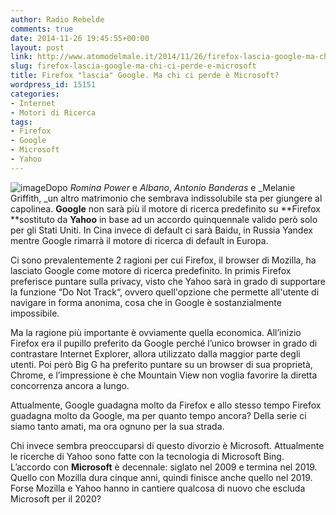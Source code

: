 ```yaml
---
author: Radio Rebelde
comments: true
date: 2014-11-26 19:45:55+00:00
layout: post
link: http://www.atomodelmale.it/2014/11/26/firefox-lascia-google-ma-chi-ci-perde-e-microsoft/
slug: firefox-lascia-google-ma-chi-ci-perde-e-microsoft
title: Firefox "lascia" Google. Ma chi ci perde è Microsoft?
wordpress_id: 15151
categories:
- Internet
- Motori di Ricerca
tags:
- Firefox
- Google
- Microsoft
- Yahoo
---
```


![image](http://www.atomodelmale.it/wp-content/uploads/2014/11/image.jpg)Dopo _Romina Power_ e _Albano_, _Antonio Banderas_ e _Melanie Griffith, _un altro matrimonio che sembrava indissolubile sta per giungere al capolinea. **Google** non sarà più il motore di ricerca predefinito su **Firefox **sostituto da **Yahoo** in base ad un accordo quinquennale valido però solo per gli Stati Uniti. In Cina invece di default ci sarà Baidu, in Russia Yandex mentre Google rimarrà il motore di ricerca di default in Europa.

Ci sono prevalentemente 2 ragioni per cui Firefox, il browser di Mozilla, ha lasciato Google come motore di ricerca predefinito. In primis Firefox preferisce puntare sulla privacy, visto che Yahoo sarà in grado di supportare la funzione “Do Not Track“, ovvero quell'opzione che permette all'utente di navigare in forma anonima, cosa che in Google è sostanzialmente impossibile.

Ma la ragione più importante è ovviamente quella economica. All’inizio Firefox era il pupillo preferito da Google perché l’unico browser in grado di contrastare Internet Explorer, allora utilizzato dalla maggior parte degli utenti. Poi però Big G ha preferito puntare su un browser di sua proprietà, Chrome, e l’impressione è che Mountain View non voglia favorire la diretta concorrenza ancora a lungo.



Attualmente, Google guadagna molto da Firefox e allo stesso tempo Firefox guadagna molto da Google, ma per quanto tempo ancora? Della serie ci siamo tanto amati, ma ora ognuno per la sua strada.

Chi invece sembra preoccuparsi di questo divorzio è Microsoft. Attualmente le ricerche di Yahoo sono fatte con la tecnologia di Microsoft Bing. L’accordo con **Microsoft** è decennale: siglato nel 2009 e termina nel 2019. Quello con Mozilla dura cinque anni, quindi finisce anche quello nel 2019. Forse Mozilla e Yahoo hanno in cantiere qualcosa di nuovo che escluda Microsoft per il 2020?
